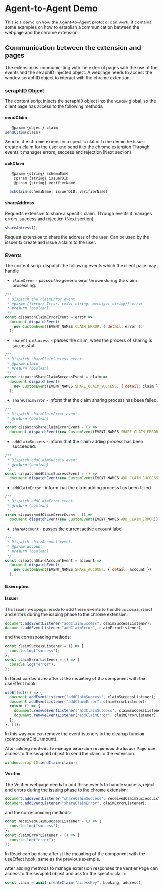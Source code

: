 # Agent-to-Agent Demo

This is a demo on how the Agent-to-Agent protocol can work, it contains some examples on how to establish a communication between the webpage and the chrome extension.

## Communication between the extension and pages

The extension is communicating with the external pages with the use of the events and the seraphID injected object.
A webpage needs to access the window.seraphID object to interact with the chrome extension.

### seraphID Object

The content script injects the seraphID object into the `window` global, so the client page has access to the following methods:

#### sendClaim

```javascript
   @param {object} claim
sendClaim(claim)
```

Send to the chrome extension a specific claim. In the demo the issuer create a claim for the user and send it to the chrome extension
Through events it manages errors, success and rejection (Next section)

#### askClaim

```javascript
   @param {string} schemaName
    @param {string} issuerDID
    @param {string} verifierName

  askClaim(schemaName, issuerDID, verifierName)
```

#### shareAddress

Requests extension to share a specific claim. Through events it manages errors, success and rejection (Next section)

```javascript
shareAddress();
```

Request extension to share the address of the user. Can be used by the issuer to create and issue a claim to the user.

### Events

The content script dispatch the following events which the client page may handle

- `claimError` - passes the generic error thrown during the claim processing.

```javascript
/**
 * Dispatch the claimError event.
 * @param {{error: Error, code: string, message: string}} error
 * @return {boolean}
 */
const dispatchClaimErrorEvent = error =>
  document.dispatchEvent(
    new CustomEvent(EVENT_NAMES.CLAIM_ERROR, { detail: error })
  );
```

- `shareClaimSuccess` - passes the claim, when the process of sharing is successful.

```javascript
/**
 * Dispatch shareClaimSuccess event.
 * @param claim
 * @return {boolean}
 */
const dispatchShareClaimSuccessEvent = claim =>
  document.dispatchEvent(
    new CustomEvent(EVENT_NAMES.SHARE_CLAIM_SUCCESS, { detail: claim })
  );
```

- `shareClaimError` - inform that the claim sharing process has been failed.

```javascript
/**
 * Dispatch shareClaimError event.
 * @return {boolean}
 */
const dispatchShareClaimErrorEvent = () =>
  document.dispatchEvent(new CustomEvent(EVENT_NAMES.SHARE_CLAIM_ERROR));
```

- `addClaimSuccess` - inform that the claim adding process has been succeeded.

```javascript
/**
 * Dispatch addClaimSuccess event.
 * @return {boolean}
 */
const dispatchAddClaimSuccessEvent = () =>
  document.dispatchEvent(new CustomEvent(EVENT_NAMES.ADD_CLAIM_SUCCESS));
```

- `addClaimError` - inform that the claim adding process has been failed.

```javascript
/**
 * Dispatch addClaimError event.
 * @return {boolean}
 */
const dispatchAddClaimErrorEvent = () =>
  document.dispatchEvent(new CustomEvent(EVENT_NAMES.ADD_CLAIM_ERROR));
```

- `shareAccount` - passes the current active account label

```javascript
/**
 * Dispatch shareAccount event.
 * @param account
 * @return {boolean}
 */
const dispatchShareAccountEvent = account =>
  document.dispatchEvent(
    new CustomEvent(EVENT_NAMES.SHARE_ACCOUNT, { detail: account })
  );
```

### Exemples

#### Issuer

The Issuer webpage needs to add these events to handle success, reject and errors during the issuing phase to the chrome extension:

```javascript
document.addEventListener("addClaimSuccess", claimSuccessListener);
document.addEventListener("addClaimError", claimErrorListener);
```

and the corresponding methods:

```javascript
const claimSuccessListener = () => {
  console.log("success");
};
const claimErrorListener = () => {
  console.log("error");
};
```

In React can be done after at the mounting of the component with the useEffect hook:

```javascript
useEffect(() => {
  document.addEventListener("addClaimSuccess", claimSuccessListener);
  document.addEventListener("addClaimError", claimErrorListener);
  return () => {
    document.removeEventListener("addClaimSuccess", claimSuccessListener);
    document.removeEventListener("addClaimError", claimErrorListener);
  };
}, []);
```

In this way you can remove the event listeners in the cleanup funcion (componentDidUnmount).

After adding methods to manage extension responses the Issuer Page can access to the seraphId object to send the claim to the extension.

```javascript
window.seraphID.sendClaim(claim);
```

#### Verifier

The Verifier webpage needs to add these events to handle success, reject and errors during the issuing phase to the chrome extension:

```javascript
document.addEventListener("shareClaimSuccess", receivedClaimSuccessListener);
document.addEventListener("shareClaimError", claimErrorListener);
```

and the corresponding methods:

```javascript
const receivedClaimSuccessListener = () => {
  console.log("success");
};
const claimErrorListener = () => {
  console.log("error");
};
```

In React can be done after at the mounting of the component with the useEffect hook, same as the previous exemple.

After adding methods to manage extension responses the Verifier Page can access to the seraphId object and ask for the specific claim:

```javascript
const claim = await createClaim("accessKey", booking, address);
```
